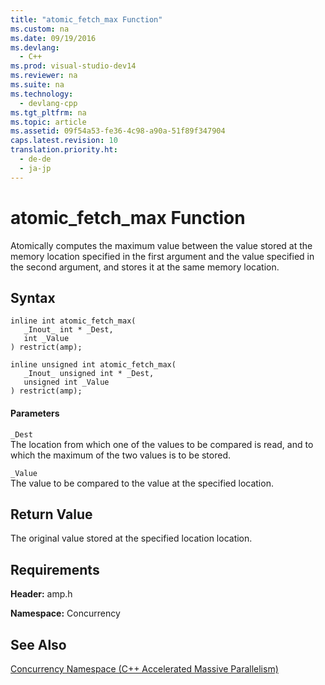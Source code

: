 ```yaml
---
title: "atomic_fetch_max Function"
ms.custom: na
ms.date: 09/19/2016
ms.devlang: 
  - C++
ms.prod: visual-studio-dev14
ms.reviewer: na
ms.suite: na
ms.technology: 
  - devlang-cpp
ms.tgt_pltfrm: na
ms.topic: article
ms.assetid: 09f54a53-fe36-4c98-a90a-51f89f347904
caps.latest.revision: 10
translation.priority.ht: 
  - de-de
  - ja-jp
---
```

# atomic_fetch_max Function
Atomically computes the maximum value between the value stored at the memory location specified in the first argument and the value specified in the second argument, and stores it at the same memory location.  
  
## Syntax  
  
```  
inline int atomic_fetch_max(  
   _Inout_ int * _Dest,  
   int _Value  
) restrict(amp);  
  
inline unsigned int atomic_fetch_max(  
   _Inout_ unsigned int * _Dest,  
   unsigned int _Value  
) restrict(amp);  
```  
  
#### Parameters  
 `_Dest`  
 The location from which one of the values to be compared is read, and to which the maximum of the two values is to be stored.  
  
 `_Value`  
 The value to be compared to the value at the specified location.  
  
## Return Value  
 The original value stored at the specified location location.  
  
## Requirements  
 **Header:** amp.h  
  
 **Namespace:** Concurrency  
  
## See Also  
 [Concurrency Namespace (C++ Accelerated Massive Parallelism)](../vs140/Concurrency-Namespace--C---AMP-.md)